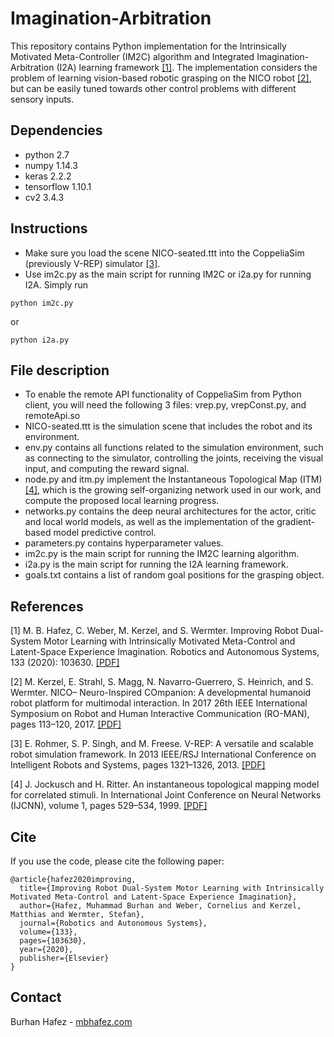 # Imagination-Arbitration
This repository contains Python implementation for the Intrinsically Motivated Meta-Controller (IM2C) algorithm and Integrated Imagination-Arbitration (I2A) learning framework [[1]](#1). The implementation considers the problem of learning vision-based robotic grasping on the NICO robot [[2]](#2), but can be easily tuned towards other control problems with different sensory inputs.

## Dependencies
* python 2.7
* numpy 1.14.3
* keras 2.2.2
* tensorflow 1.10.1
* cv2 3.4.3

## Instructions
* Make sure you load the scene NICO-seated.ttt into the CoppeliaSim (previously V-REP) simulator [[3]](#3).
* Use im2c.py as the main script for running IM2C or i2a.py for running I2A. Simply run 
```
python im2c.py
```
or
```
python i2a.py
```

## File description
* To enable the remote API functionality of CoppeliaSim from Python client, you will need the following 3 files: vrep.py, vrepConst.py, and remoteApi.so
* NICO-seated.ttt is the simulation scene that includes the robot and its environment.
* env.py contains all functions related to the simulation environment, such as connecting to the simulator, controlling the joints, receiving the visual input, and computing the reward signal.
* node.py and itm.py implement the Instantaneous Topological Map (ITM) [[4]](#4), which is the growing self-organizing network used in our work, and compute the proposed local learning progress.
* networks.py contains the deep neural architectures for the actor, critic and local world models, as well as the implementation of the gradient-based model predictive control.
* parameters.py contains hyperparameter values.
* im2c.py is the main script for running the IM2C learning algorithm.
* i2a.py is the main script for running the I2A learning framework.
* goals.txt contains a list of random goal positions for the grasping object.

## References
<a id="1">[1]</a> 
M. B. Hafez, C. Weber, M. Kerzel, and S. Wermter. Improving Robot Dual-System Motor Learning with Intrinsically Motivated Meta-Control and Latent-Space Experience Imagination. Robotics and Autonomous Systems, 133 (2020): 103630. [[PDF]](https://www2.informatik.uni-hamburg.de/wtm/publications/2020/HWKW20/HWKW20.pdf)

<a id="2">[2]</a> 
M. Kerzel, E. Strahl, S. Magg, N. Navarro-Guerrero, S. Heinrich, and S. Wermter. NICO– Neuro-Inspired COmpanion: A developmental humanoid robot platform for multimodal interaction. In 2017 26th IEEE International Symposium on Robot and Human Interactive Communication (RO-MAN), pages 113–120, 2017. [[PDF]](https://www2.informatik.uni-hamburg.de/wtm/publications/2017/KSMNHW17/NICO_RO-MAN_2017-PREPRINT-2017.pdf)

<a id="3">[3]</a> 
E. Rohmer, S. P. Singh, and M. Freese. V-REP: A versatile and scalable robot simulation framework. In 2013 IEEE/RSJ International Conference on Intelligent Robots and Systems, pages 1321–1326, 2013. [[PDF]](https://www.coppeliarobotics.com/coppeliaSim_v-rep_iros2013.pdf)

<a id="4">[4]</a> 
J. Jockusch and H. Ritter. An instantaneous topological mapping model for correlated stimuli. In International Joint Conference on Neural Networks (IJCNN), volume 1, pages 529–534, 1999. [[PDF]](https://ni.www.techfak.uni-bielefeld.de/files/JockuschRitter1999-AIT.pdf)

## Cite
If you use the code, please cite the following paper:

```
@article{hafez2020improving,
  title={Improving Robot Dual-System Motor Learning with Intrinsically Motivated Meta-Control and Latent-Space Experience Imagination},
  author={Hafez, Muhammad Burhan and Weber, Cornelius and Kerzel, Matthias and Wermter, Stefan},
  journal={Robotics and Autonomous Systems},
  volume={133},
  pages={103630},
  year={2020},
  publisher={Elsevier}
}
```

## Contact
Burhan Hafez - [mbhafez.com](https://www.mbhafez.com)
